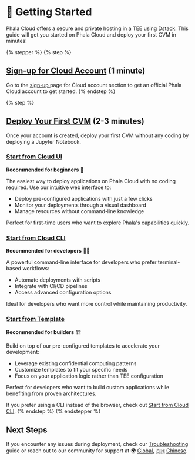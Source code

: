 # 🚀 Getting Started

Phala Cloud offers a secure and private hosting in a TEE using [Dstack](../../overview/phala-network/dstack.md). This guide will get you started on Phala Cloud and deploy your first CVM in minutes!

{% stepper %}
{% step %}
## [Sign-up for Cloud Account](sign-up-for-cloud-account.md) (1 minute)

Go to the [sign-up ](https://cloud.phala.network/register?invite=PHALAWIKI)page for Cloud account section to get an official Phala Cloud account to get started.
{% endstep %}

{% step %}
## [Deploy Your First CVM](start-from-cloud-ui.md) (2-3 minutes)

Once your account is created, deploy your first CVM without any coding by deploying a Jupyter Notebook.

### [Start from Cloud UI](start-from-cloud-ui.md)

**Recommended for beginners** 👶

The easiest way to deploy applications on Phala Cloud with no coding required. Use our intuitive web interface to:

* Deploy pre-configured applications with just a few clicks
* Monitor your deployments through a visual dashboard
* Manage resources without command-line knowledge

Perfect for first-time users who want to explore Phala's capabilities quickly.

### [Start from Cloud CLI](start-from-cloud-cli.md)

**Recommended for developers** 👨‍💻

A powerful command-line interface for developers who prefer terminal-based workflows:

* Automate deployments with scripts
* Integrate with CI/CD pipelines
* Access advanced configuration options

Ideal for developers who want more control while maintaining productivity.

### [Start from Template](start-from-template.md)

**Recommended for builders** 🏗️

Build on top of our pre-configured templates to accelerate your development:

* Leverage existing confidential computing patterns
* Customize templates to fit your specific needs
* Focus on your application logic rather than TEE configuration

Perfect for developers who want to build custom applications while benefiting from proven architectures.

If you prefer using a CLI instead of the browser, check out [Start from Cloud CLI](start-from-cloud-cli.md).
{% endstep %}
{% endstepper %}

## Next Steps

If you encounter any issues during deployment, check our [Troubleshooting](../troubleshooting.md) guide or reach out to our community for support at 🌍 [Global](https://t.me/+nbhjx1ADG9EyYmI9), 🇨🇳 [Chinese](https://t.me/+4PcAE9qTZ1kzM2M9).

